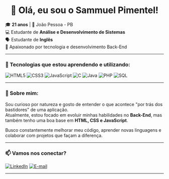 <h1 align="center">👋 Olá, eu sou o Sammuel Pimentel!</h1>

🎓 **21 anos** | 📍 João Pessoa - PB  
💻 Estudante de **Análise e Desenvolvimento de Sistemas**  
🗣️ Estudante de **Inglês**  
🧠 Apaixonado por tecnologia e desenvolvimento Back-End  

---

### 🧰 Tecnologias que estou aprendendo e utilizando:

![HTML5](https://img.shields.io/badge/HTML5-E34F26?style=for-the-badge&logo=html5&logoColor=white)
![CSS3](https://img.shields.io/badge/CSS3-1572B6?style=for-the-badge&logo=css3&logoColor=white)
![JavaScript](https://img.shields.io/badge/JavaScript-F7DF1E?style=for-the-badge&logo=javascript&logoColor=black)
![C](https://img.shields.io/badge/C-00599C?style=for-the-badge&logo=c&logoColor=white)
![Java](https://img.shields.io/badge/Java-007396?style=for-the-badge&logo=java&logoColor=white)
![PHP](https://img.shields.io/badge/PHP-777BB4?style=for-the-badge&logo=php&logoColor=white)
![SQL](https://img.shields.io/badge/SQL-4479A1?style=for-the-badge&logo=mysql&logoColor=white)

---

### 🚀 Sobre mim:

Sou curioso por natureza e gosto de entender o que acontece "por trás dos bastidores" de uma aplicação.  
Atualmente, estou focado em evoluir minhas habilidades no **Back-End**, mas também tenho uma boa base em **HTML, CSS e JavaScript**.

Busco constantemente melhorar meu código, aprender novas linguagens e colaborar com projetos que façam a diferença.

---

### 📫 Vamos nos conectar?

[![LinkedIn](https://img.shields.io/badge/LinkedIn-0A66C2?style=for-the-badge&logo=linkedin&logoColor=white)]([https://www.linkedin.com/in/sammuel-lucas](https://www.linkedin.com/in/sammuel-lucas-759b53267/))  
[![E-mail](https://img.shields.io/badge/Gmail-D14836?style=for-the-badge&logo=gmail&logoColor=white)](mailto:sammuel.pimentel08@gmail.com)

---

<!-- GitHub Stats removidos conforme solicitado -->



